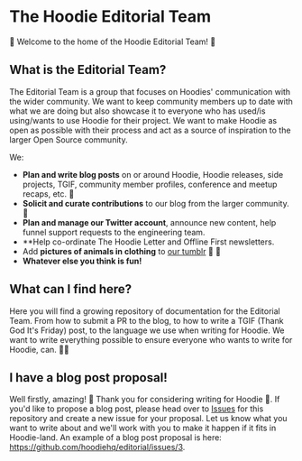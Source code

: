 # The Hoodie Editorial Team

:rocket: Welcome to the home of the Hoodie Editorial Team! :rocket:

## What is the Editorial Team?

The Editorial Team is a group that focuses on Hoodies' communication with the wider community. We want to keep community members up to date with what we are doing but also showcase it to everyone who has used/is using/wants to use Hoodie for their project. We want to make Hoodie as open as possible with their process and act as a source of inspiration to the larger Open Source community.

We:
- **Plan and write blog posts** on or around Hoodie, Hoodie releases, side projects, TGIF, community member profiles, conference and meetup recaps, etc. :memo:
- **Solicit and curate contributions** to our blog from the larger community. :mag_right:
- **Plan and manage our Twitter account**, announce new content, help funnel support requests to the engineering team.
- **Help co-ordinate The Hoodie Letter and Offline First newsletters.
- Add **pictures of animals in clothing** to [our tumblr](http://meetthehoodies.tumblr.com) :dog: :shirt:
- **Whatever else you think is fun!**

## What can I find here? 

Here you will find a growing repository of documentation for the Editorial Team. From how to submit a PR to the blog, to how to write a TGIF (Thank God It's Friday) post, to the language we use when writing for Hoodie. We want to write everything possible to ensure everyone who wants to write for Hoodie, can. :ok_woman:

## I have a blog post proposal!

Well firstly, amazing! :tada: Thank you for considering writing for Hoodie :sparkling_heart:.
If you'd like to propose a blog post, please head over to [Issues](https://github.com/hoodiehq/editorial/issues) for this repository and create a new issue for your proposal. Let us know what you want to write about and we'll work with you to make it happen if it fits in Hoodie-land. An example of a blog post proposal is here: https://github.com/hoodiehq/editorial/issues/3.

